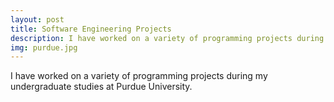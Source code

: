 ```yaml
---
layout: post
title: Software Engineering Projects
description: I have worked on a variety of programming projects during my undergraduate studies at Purdue University.
img: purdue.jpg
---
```


I have worked on a variety of programming projects during my undergraduate studies at Purdue University.

